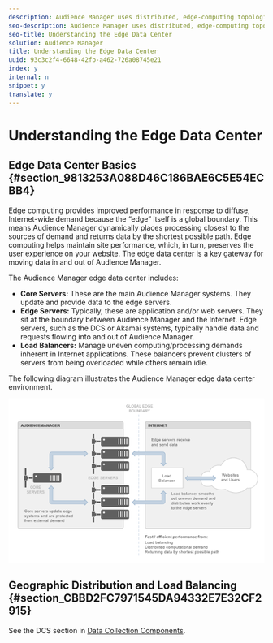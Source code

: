 ```yaml
---
description: Audience Manager uses distributed, edge-computing topologies to meet the demands placed on our systems by external sources.
seo-description: Audience Manager uses distributed, edge-computing topologies to meet the demands placed on our systems by external sources.
seo-title: Understanding the Edge Data Center
solution: Audience Manager
title: Understanding the Edge Data Center
uuid: 93c3c2f4-6648-42fb-a462-726a08745e21
index: y
internal: n
snippet: y
translate: y
---
```


# Understanding the Edge Data Center


## Edge Data Center Basics {#section_9813253A088D46C186BAE6C5E54ECBB4}

Edge computing provides improved performance in response to diffuse, Internet-wide demand because the “edge” itself is a global boundary. This means Audience Manager dynamically places processing closest to the sources of demand and returns data by the shortest possible path. Edge computing helps maintain site performance, which, in turn, preserves the user experience on your website. The edge data center is a key gateway for moving data in and out of Audience Manager. 

The Audience Manager edge data center includes: 


* **Core Servers:** These are the main Audience Manager systems. They update and provide data to the edge servers.
* **Edge Servers:** Typically, these are application and/or web servers. They sit at the boundary between Audience Manager and the Internet. Edge servers, such as the DCS or Akamai systems, typically handle data and requests flowing into and out of Audience Manager.
* **Load Balancers:** Manage uneven computing/processing demands inherent in Internet applications. These balancers prevent clusters of servers from being overloaded while others remain idle.


The following diagram illustrates the Audience Manager edge data center environment. 

![](assets/edge_data_center.png) 

## Geographic Distribution and Load Balancing {#section_CBBD2FC7971545DA94332E7E32CF2915}

See the DCS section in [ Data Collection Components](../../c_reference/c_compintro/c_compcollect.md#concept_66CFFEBF5E8B41ED94082D562A93506E). 
